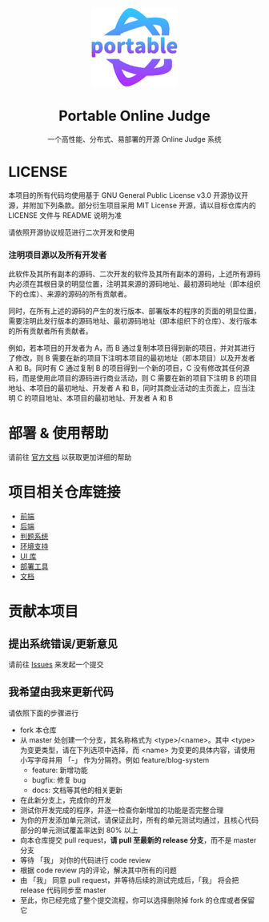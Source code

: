 <div align="center">
   <img src="https://github.com/PortableOJ/portable-docs/blob/master/img/favicon.png?raw=true" alt="MEVCL"/>
   <br>
   <h1>Portable Online Judge</h1>
   <p>一个高性能、分布式、易部署的开源 Online Judge 系统</p>
</div>

# LICENSE

本项目的所有代码均使用基于 GNU General Public License v3.0 开源协议开源，并附加下列条款。部分衍生项目采用 MIT License 开源，请以目标仓库内的 LICENSE 文件与 README 说明为准

请依照开源协议规范进行二次开发和使用

### 注明项目源以及所有开发者

此软件及其所有副本的源码、二次开发的软件及其所有副本的源码，上述所有源码内必须在其根目录的明显位置，注明其来源的源码地址、最初源码地址（即本组织下的仓库）、来源的源码的所有贡献者。

同时，在所有上述的源码的产生的发行版本、部署版本的程序的页面的明显位置，需要注明此发行版本的源码地址、最初源码地址（即本组织下的仓库）、发行版本的所有贡献者所有贡献者。

例如，若本项目的开发者为 A，而 B 通过复制本项目得到新的项目，并对其进行了修改，则 B 需要在新的项目下注明本项目的最初地址（即本项目）以及开发者 A 和 B。同时有 C 通过复制 B 的项目得到一个新的项目，C
没有修改其任何源码，而是使用此项目的源码进行商业活动，则 C 需要在新的项目下注明 B 的项目地址、本项目的最初地址、开发者 A 和 B，同时其商业活动的主页面上，应当注明 C 的项目地址、本项目的最初地址、开发者 A 和 B

# 部署 & 使用帮助

请前往 [官方文档](https://portableoj.github.io/portable-docs) 以获取更加详细的帮助

# 项目相关仓库链接

- [前端](https://github.com/PortableOJ/portable-web)
- [后端](https://github.com/PortableOJ/portable-server)
- [判题系统](https://github.com/PortableOJ/portable-judge)
- [环境支持](https://github.com/PortableOJ/portable-judge-base)
- [UI 库](https://github.com/PortableOJ/mevcl)
- [部署工具](https://github.com/PortableOJ/portable-deploy)
- [文档](https://github.com/PortableOJ/portable-docs)

# 贡献本项目

## 提出系统错误/更新意见

请前往 [Issues](https://github.com/PortableOJ/portable-server/issues) 来发起一个提交

## 我希望由我来更新代码

请依照下面的步骤进行

- fork 本仓库
- 从 master 处创建一个分支，其名称格式为 \<type\>/\<name\>。其中 \<type\> 为变更类型，请在下列选项中选择，而 \<name\> 为变更的具体内容，请使用小写字母并用 「-」 作为分隔符。例如
  feature/blog-system
    * feature: 新增功能
    * bugfix: 修复 bug
    * docs: 文档等其他的相关更新
- 在此新分支上，完成你的开发
- 测试你开发完成的程序，并逐一检查你新增加的功能是否完整合理
- 为你的开发添加单元测试，请保证此时，所有的单元测试均通过，且核心代码部分的单元测试覆盖率达到 80% 以上
- 向本仓库提交 pull request，**请 pull 至最新的 release 分支**，而不是 master 分支
- 等待 「我」 对你的代码进行 code review
- 根据 code review 内的评论，解决其中所有的问题
- 由 「我」 同意 pull request，并等待后续的测试完成后，「我」 将会把 release 代码同步至 master
- 至此，你已经完成了整个提交流程，你可以选择删除掉 fork 的仓库或者保留它